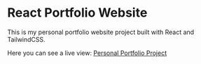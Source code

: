 # React Portfolio Website

This is my personal portfolio website project built with React and TailwindCSS.

Here you can see a live view: [Personal Portfolio Project](https://serene-archimedes-4f2abc.netlify.app/)
